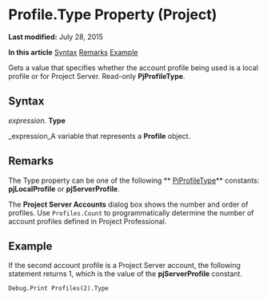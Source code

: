 
# Profile.Type Property (Project)

 **Last modified:** July 28, 2015

 **In this article**
 [Syntax](#sectionSection0)
 [Remarks](#sectionSection1)
 [Example](#sectionSection2)


 Gets a value that specifies whether the account profile being used is a local profile or for Project Server. Read-only **PjProfileType**.


## Syntax
<a name="sectionSection0"> </a>

 _expression_. **Type**

 _expression_A variable that represents a  **Profile** object.


## Remarks
<a name="sectionSection1"> </a>

The Type property can be one of the following  ** [PjProfileType](37b5faa0-bd06-09e7-7185-44444daec348.md)** constants: **pjLocalProfile** or **pjServerProfile**.

The  **Project Server Accounts** dialog box shows the number and order of profiles. Use `Profiles.Count` to programmatically determine the number of account profiles defined in Project Professional.


## Example
<a name="sectionSection2"> </a>

If the second account profile is a Project Server account, the following statement returns 1, which is the value of the  **pjServerProfile** constant.


```
Debug.Print Profiles(2).Type
```

